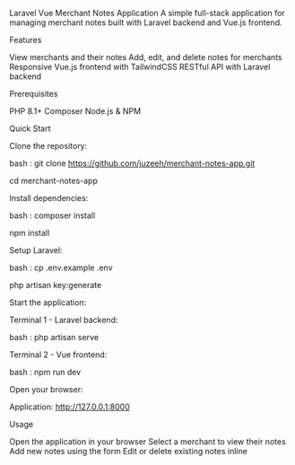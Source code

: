 Laravel Vue Merchant Notes Application
A simple full-stack application for managing merchant notes built with Laravel backend and Vue.js frontend.

Features

View merchants and their notes
Add, edit, and delete notes for merchants
Responsive Vue.js frontend with TailwindCSS
RESTful API with Laravel backend

Prerequisites

PHP 8.1+
Composer
Node.js & NPM

Quick Start

Clone the repository:

bash : 
git clone https://github.com/juzeeh/merchant-notes-app.git

cd merchant-notes-app

Install dependencies:

bash : 
composer install

npm install

Setup Laravel:

bash : 
cp .env.example .env

php artisan key:generate

Start the application:

Terminal 1 - Laravel backend:

bash : 
php artisan serve

Terminal 2 - Vue frontend:

bash : 
npm run dev

Open your browser:

Application: http://127.0.0.1:8000

Usage

Open the application in your browser
Select a merchant to view their notes
Add new notes using the form
Edit or delete existing notes inline
